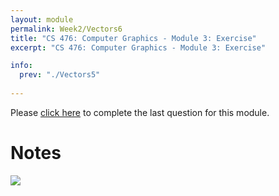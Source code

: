 ```yaml
---
layout: module
permalink: Week2/Vectors6
title: "CS 476: Computer Graphics - Module 3: Exercise"
excerpt: "CS 476: Computer Graphics - Module 3: Exercise"

info:
  prev: "./Vectors5"
  
---
```


Please <a href = "https://ursinus.instructure.com/courses/10834/quizzes/10451/take" target="_blank">click here</a> to complete the last question for this module.

<h1>Notes</h1>

<img src = "../images/Unit1/Vectors3.svg">